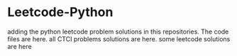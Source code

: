 # Leetcode-Python
adding the python leetcode problem solutions in this repositories. 
The code files are here.
all CTCI problems solutions are here.
some leetcode solutions are here





























































































































































































































































































































































































































































































































































































































































































































































